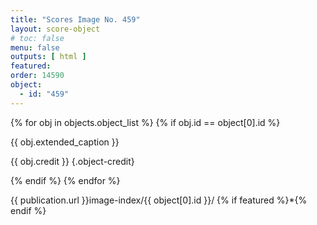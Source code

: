 ```yaml
---
title: "Scores Image No. 459"
layout: score-object
# toc: false
menu: false
outputs: [ html ]
featured: 
order: 14590
object:
  - id: "459"
---
```


{% for obj in objects.object_list %}
{% if obj.id == object[0].id %}

{{ obj.extended_caption }}

{{ obj.credit }} {.object-credit}

{% endif %}
{% endfor %}

<div class="object-credit object-url is-print-only">

{{ publication.url }}image-index/{{ object[0].id }}/ {% if featured %}*{% endif %}

</div>
